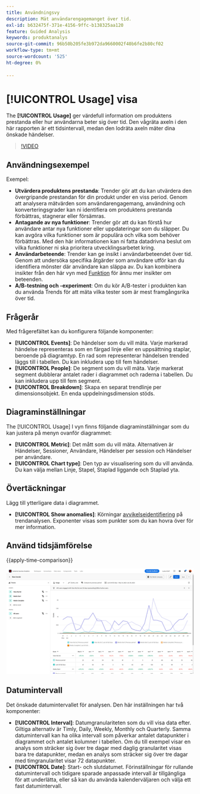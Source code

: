 ```yaml
---
title: Användningsvy
description: Mät användarengagemanget över tid.
exl-id: b632475f-371e-4156-9ffc-b138325aa120
feature: Guided Analysis
keywords: produktanalys
source-git-commit: 96b50b205fe3b972da9660002f40b6fe2b80cf02
workflow-type: tm+mt
source-wordcount: '525'
ht-degree: 0%

---
```


# [!UICONTROL Usage] visa

The **[!UICONTROL Usage]** ger värdefull information om produktens prestanda eller hur användarna beter sig över tid. Den vågräta axeln i den här rapporten är ett tidsintervall, medan den lodräta axeln mäter dina önskade händelser.

>[!VIDEO](https://video.tv.adobe.com/v/3421666/?learn=on)

## Användningsexempel

Exempel:

* **Utvärdera produktens prestanda**: Trender gör att du kan utvärdera den övergripande prestandan för din produkt under en viss period. Genom att analysera mätvärden som användarengagemang, användning och konverteringsgrader kan ni identifiera om produktens prestanda förbättras, stagnerar eller försämras.
* **Antagande av nya funktioner**: Trender gör att du kan förstå hur användare antar nya funktioner eller uppdateringar som du släpper. Du kan avgöra vilka funktioner som är populära och vilka som behöver förbättras. Med den här informationen kan ni fatta datadrivna beslut om vilka funktioner ni ska prioritera utvecklingsarbetet kring.
* **Användarbeteende**: Trender kan ge insikt i användarbeteendet över tid. Genom att undersöka specifika åtgärder som användare utför kan du identifiera mönster där användare kan släppa av. Du kan kombinera insikter från den här vyn med [Funktion](friction.md) för ännu mer insikter om beteenden.
* **A/B-testning och -experiment**: Om du kör A/B-tester i produkten kan du använda Trends för att mäta vilka tester som är mest framgångsrika över tid.

## Frågerår

Med frågerefältet kan du konfigurera följande komponenter:

* **[!UICONTROL Events]**: De händelser som du vill mäta. Varje markerad händelse representeras som en färgad linje eller en uppsättning staplar, beroende på diagramtyp. En rad som representerar händelsen trended läggs till i tabellen. Du kan inkludera upp till fem händelser.
* **[!UICONTROL People]**: De segment som du vill mäta. Varje markerat segment dubblerar antalet rader i diagrammet och raderna i tabellen. Du kan inkludera upp till fem segment.
* **[!UICONTROL Breakdown]**: Skapa en separat trendlinje per dimensionsobjekt. En enda uppdelningsdimension stöds.

## Diagraminställningar

The [!UICONTROL Usage] I vyn finns följande diagraminställningar som du kan justera på menyn ovanför diagrammet:

* **[!UICONTROL Metric]**: Det mått som du vill mäta. Alternativen är Händelser, Sessioner, Användare, Händelser per session och Händelser per användare.
* **[!UICONTROL Chart type]**: Den typ av visualisering som du vill använda. Du kan välja mellan Linje, Stapel, Staplad liggande och Staplad yta.

## Övertäckningar

Lägg till ytterligare data i diagrammet.

* **[!UICONTROL Show anomalies]**: Körningar [avvikelseidentifiering](/help/analysis-workspace/virtual-analyst/c-anomaly-detection/anomaly-detection.md) på trendanalysen. Exponenter visas som punkter som du kan hovra över för mer information.

## Använd tidsjämförelse

{{apply-time-comparison}}

![Jämför användningstid](../assets/usage-compare.png)

## Datumintervall

Det önskade datumintervallet för analysen. Den här inställningen har två komponenter:

* **[!UICONTROL Interval]**: Datumgranulariteten som du vill visa data efter. Giltiga alternativ är Timly, Daily, Weekly, Monthly och Quarterly. Samma datumintervall kan ha olika intervall som påverkar antalet datapunkter i diagrammet och antalet kolumner i tabellen. Om du till exempel visar en analys som sträcker sig över tre dagar med daglig granularitet visas bara tre datapunkter, medan en analys som sträcker sig över tre dagar med timgranularitet visar 72 datapunkter.
* **[!UICONTROL Date]**: Start- och slutdatumet. Förinställningar för rullande datumintervall och tidigare sparade anpassade intervall är tillgängliga för att underlätta, eller så kan du använda kalenderväljaren och välja ett fast datumintervall.
